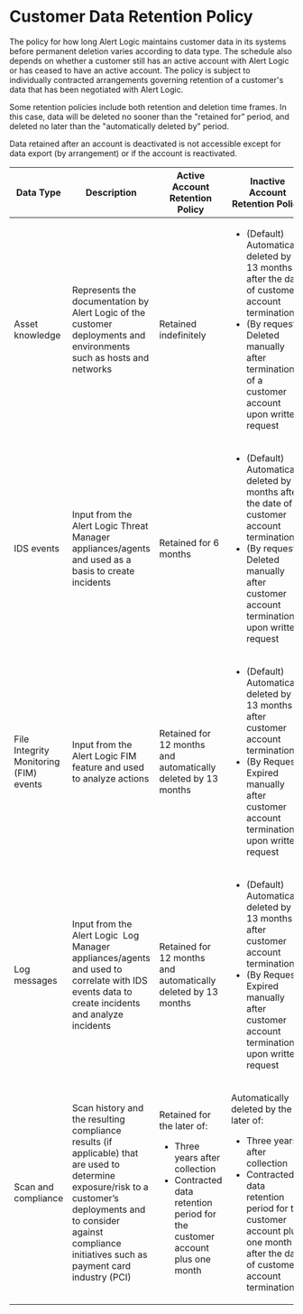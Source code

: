 # Customer Data Retention Policy

The policy for how long Alert Logic maintains customer data in its systems before permanent deletion varies according to data type. The schedule also depends on whether a customer still has an active account with Alert Logic or has ceased to have an active account. The policy is subject to individually contracted arrangements governing retention of a customer's data that has been negotiated with Alert Logic.

Some retention policies include both retention and deletion time frames. In this case, data will be deleted no sooner than the "retained for” period, and deleted no later than the "automatically deleted by” period.

Data retained after an account is deactivated is not accessible except for data export (by arrangement) or if the account is reactivated.

<table>
  <col />
  <col />
  <col />
  <col />
  <thead>
    <tr>
      <th>Data Type</th>
      <th>Description</th>
      <th>Active Account Retention Policy</th>
      <th>Inactive Account Retention Policy</th>
    </tr>
  </thead>
  <tbody>
    <tr>
      <td>Asset knowledge</td>
      <td>Represents the documentation by Alert Logic of the customer deployments and environments such as hosts and networks </td>
      <td>Retained indefinitely</td>
      <td>
        <ul>
          <li>(Default) Automatically deleted by 13 months after the date of customer account termination</li>
          <li>(By request) Deleted manually after termination of a customer account upon written request</li>
        </ul>
      </td>
    </tr>
    <tr>
      <td>IDS events</td>
      <td>Input from the Alert Logic  Threat Manager appliances/agents and used as a basis to create incidents</td>
      <td>Retained for 6 months</td>
      <td>
        <ul>
          <li>(Default) Automatically deleted by 6 months after the date of customer account termination</li>
          <li>(By request) Deleted manually after customer account termination upon written request</li>
        </ul>
      </td>
    </tr>
    <tr>
      <td>File Integrity Monitoring (FIM) events</td>
      <td>Input from the Alert Logic FIM feature and used to analyze actions</td>
      <td> Retained for 12 months and automatically deleted by 13 months</td>
      <td>
        <ul>
          <li>(Default) Automatically deleted by 13 months after customer account termination</li>
          <li>(By Request) Expired manually after customer account termination upon written request<br /></li>
        </ul>
      </td>
    </tr>
    <tr>
      <td>Log messages</td>
      <td>Input from the Alert Logic  Log Manager appliances/agents and used to correlate with IDS events data to create incidents and analyze incidents </td>
      <td> Retained for 12 months and automatically deleted by 13 months</td>
      <td>
        <ul>
          <li>(Default) Automatically deleted by 13 months after customer account termination</li>
          <li>(By Request) Expired manually after customer account termination upon written request<br /></li>
        </ul>
      </td>
    </tr>
    <tr>
      <td>Scan and compliance</td>
      <td>Scan history and the resulting compliance results (if applicable) that are used to determine exposure/risk to a customer’s deployments and to consider against compliance initiatives such as payment card industry (PCI)</td>
      <td>
        <p> Retained for the later of:</p>
        <ul>
          <li>Three years after collection<br /></li>
          <li>Contracted data retention period for the customer account plus one month</li>
        </ul>
      </td>
      <td>
        <p>Automatically deleted by the later of:</p>
        <ul>
          <li> Three years after collection</li>
          <li>Contracted data retention period for the customer account plus one month after the date of customer account termination</li>
        </ul>
      </td>
    </tr>
  </tbody>
</table>
